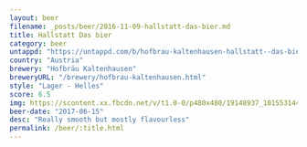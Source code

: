 ```yaml
---
layout: beer
filename: _posts/beer/2016-11-09-hallstatt-das-bier.md
title: Hallstatt Das bier
category: beer
untappd: "https://untappd.com/b/hofbrau-kaltenhausen-hallstatt--das-bier-/668924"
country: "Austria"
brewery: "Hofbräu Kaltenhausen"
breweryURL: "/brewery/hofbrau-kaltenhausen.html"
style: "Lager - Helles"
score: 6.5
img: https://scontent.xx.fbcdn.net/v/t1.0-0/p480x480/19148937_10155314456903745_1844042501606059112_n.jpg?oh=a8f4a582602f4a53c4d5f5da780f504b&oe=5A355E7C
beer-date: "2017-06-15"
desc: "Really smooth but mostly flavourless"
permalink: /beer/:title.html
---
```

